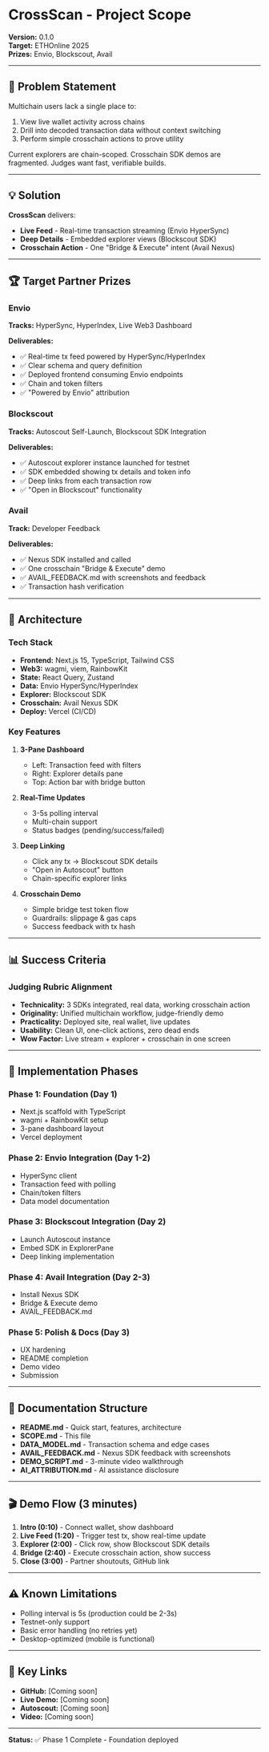 # CrossScan - Project Scope

**Version:** 0.1.0  
**Target:** ETHOnline 2025  
**Prizes:** Envio, Blockscout, Avail

---

## 🎯 Problem Statement

Multichain users lack a single place to:

1. View live wallet activity across chains
2. Drill into decoded transaction data without context switching
3. Perform simple crosschain actions to prove utility

Current explorers are chain-scoped. Crosschain SDK demos are fragmented. Judges want fast, verifiable builds.

---

## 💡 Solution

**CrossScan** delivers:

- **Live Feed** - Real-time transaction streaming (Envio HyperSync)
- **Deep Details** - Embedded explorer views (Blockscout SDK)
- **Crosschain Action** - One "Bridge & Execute" intent (Avail Nexus)

---

## 🏆 Target Partner Prizes

### Envio

**Tracks:** HyperSync, HyperIndex, Live Web3 Dashboard

**Deliverables:**

- ✅ Real-time tx feed powered by HyperSync/HyperIndex
- ✅ Clear schema and query definition
- ✅ Deployed frontend consuming Envio endpoints
- ✅ Chain and token filters
- ✅ "Powered by Envio" attribution

### Blockscout

**Tracks:** Autoscout Self-Launch, Blockscout SDK Integration

**Deliverables:**

- ✅ Autoscout explorer instance launched for testnet
- ✅ SDK embedded showing tx details and token info
- ✅ Deep links from each transaction row
- ✅ "Open in Blockscout" functionality

### Avail

**Track:** Developer Feedback

**Deliverables:**

- ✅ Nexus SDK installed and called
- ✅ One crosschain "Bridge & Execute" demo
- ✅ AVAIL_FEEDBACK.md with screenshots and feedback
- ✅ Transaction hash verification

---

## 📐 Architecture

### Tech Stack

- **Frontend:** Next.js 15, TypeScript, Tailwind CSS
- **Web3:** wagmi, viem, RainbowKit
- **State:** React Query, Zustand
- **Data:** Envio HyperSync/HyperIndex
- **Explorer:** Blockscout SDK
- **Crosschain:** Avail Nexus SDK
- **Deploy:** Vercel (CI/CD)

### Key Features

1. **3-Pane Dashboard**

   - Left: Transaction feed with filters
   - Right: Explorer details pane
   - Top: Action bar with bridge button

2. **Real-Time Updates**

   - 3-5s polling interval
   - Multi-chain support
   - Status badges (pending/success/failed)

3. **Deep Linking**

   - Click any tx → Blockscout SDK details
   - "Open in Autoscout" button
   - Chain-specific explorer links

4. **Crosschain Demo**
   - Simple bridge test token flow
   - Guardrails: slippage & gas caps
   - Success feedback with tx hash

---

## 📊 Success Criteria

### Judging Rubric Alignment

- **Technicality:** 3 SDKs integrated, real data, working crosschain action
- **Originality:** Unified multichain workflow, judge-friendly demo
- **Practicality:** Deployed site, real wallet, live updates
- **Usability:** Clean UI, one-click actions, zero dead ends
- **Wow Factor:** Live stream + explorer + crosschain in one screen

---

## 🚀 Implementation Phases

### Phase 1: Foundation (Day 1)

- Next.js scaffold with TypeScript
- wagmi + RainbowKit setup
- 3-pane dashboard layout
- Vercel deployment

### Phase 2: Envio Integration (Day 1-2)

- HyperSync client
- Transaction feed with polling
- Chain/token filters
- Data model documentation

### Phase 3: Blockscout Integration (Day 2)

- Launch Autoscout instance
- Embed SDK in ExplorerPane
- Deep linking implementation

### Phase 4: Avail Integration (Day 2-3)

- Install Nexus SDK
- Bridge & Execute demo
- AVAIL_FEEDBACK.md

### Phase 5: Polish & Docs (Day 3)

- UX hardening
- README completion
- Demo video
- Submission

---

## 📝 Documentation Structure

- **README.md** - Quick start, features, architecture
- **SCOPE.md** - This file
- **DATA_MODEL.md** - Transaction schema and edge cases
- **AVAIL_FEEDBACK.md** - Nexus SDK feedback with screenshots
- **DEMO_SCRIPT.md** - 3-minute video walkthrough
- **AI_ATTRIBUTION.md** - AI assistance disclosure

---

## 🎬 Demo Flow (3 minutes)

1. **Intro (0:10)** - Connect wallet, show dashboard
2. **Live Feed (1:20)** - Trigger test tx, show real-time update
3. **Explorer (2:00)** - Click row, show Blockscout SDK details
4. **Bridge (2:40)** - Execute crosschain action, show success
5. **Close (3:00)** - Partner shoutouts, GitHub link

---

## ⚠️ Known Limitations

- Polling interval is 5s (production could be 2-3s)
- Testnet-only support
- Basic error handling (no retries yet)
- Desktop-optimized (mobile is functional)

---

## 🔗 Key Links

- **GitHub:** [Coming soon]
- **Live Demo:** [Coming soon]
- **Autoscout:** [Coming soon]
- **Video:** [Coming soon]

---

**Status:** ✅ Phase 1 Complete - Foundation deployed

